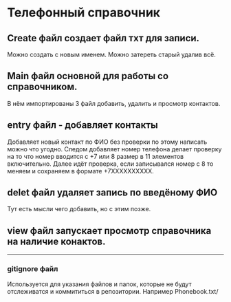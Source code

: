 # Телефонный справочник

## Create файл создает файл тхт для записи.
Можно создать с новым именем.
Можно затереть старый удалив всё.
## Main файл основной для работы со справочником.
В нём импортированы 3 файл добавить, удалить и просмотр контактов.

## entry файл - добавляет контакты
Добавляет новый контакт по ФИО без проверки по этому написать можно что угодно. 
Следом добавляет номер телефона делает проверку на то что номер вводится с +7 или 8 размер в 11 элементов включительно. 
Далее идёт проверка, если записывался номер с 8 то меняем и сохраняем в формате +7XXXXXXXXXX. 

## delet файл удаляет запись по введёному ФИО
Тут есть мысли чего добавить, но с этим позже.

## view файл запускает просмотр справочника на наличие конактов.
-------

### gitignore файл
Используется для указания файлов и папок, которые не будут отслеживатся и коммититься в репозитории.
Например Phonebook.txt/
